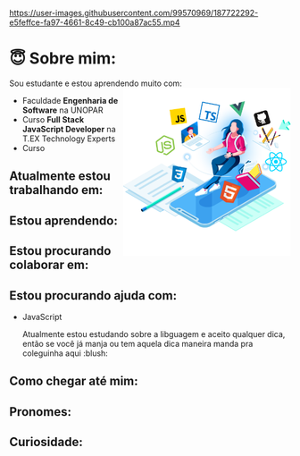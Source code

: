 https://user-images.githubusercontent.com/99570969/187722292-e5feffce-fa97-4661-8c49-cb100a87ac55.mp4

# :innocent: Sobre mim:

Sou estudante e estou aprendendo muito com:
<img align='right' src="https://github.com/kelvya/kelvya/blob/main/src/Sobre.png" width="300">

- Faculdade **Engenharia de Software** na UNOPAR
- Curso **Full Stack JavaScript Developer** na T.EX Technology Experts
- Curso
  

## Atualmente estou trabalhando em:

## Estou aprendendo:

## Estou procurando colaborar em:

## Estou procurando ajuda com:

- JavaScript
    <p>Atualmente estou estudando sobre a libguagem e aceito qualquer dica, então se você já manja ou tem aquela dica maneira manda pra coleguinha aqui :blush: </p>

## Como chegar até mim:

## Pronomes:

## Curiosidade:
